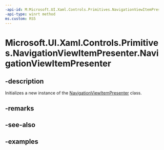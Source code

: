 ```yaml
---
-api-id: M:Microsoft.UI.Xaml.Controls.Primitives.NavigationViewItemPresenter.#ctor
-api-type: winrt method
ms.custom: RS5
---
```

<!-- Method syntax.
public NavigationViewItemPresenter.NavigationViewItemPresenter()
-->

# Microsoft.UI.Xaml.Controls.Primitives.NavigationViewItemPresenter.NavigationViewItemPresenter


## -description

Initializes a new instance of the [NavigationViewItemPresenter](navigationviewitempresenter.md) class.


## -remarks


## -see-also


## -examples


